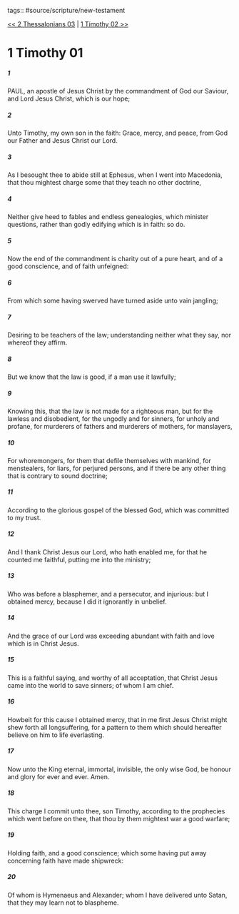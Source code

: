 tags:: #source/scripture/new-testament

[<< 2 Thessalonians 03](new-testament/14_2_Thessalonians/2_Thessalonians_03.md) | [1 Timothy 02 >>](new-testament/15_1_Timothy/1_Timothy_02.md)

# 1 Timothy 01

##### 1

PAUL, an apostle of Jesus Christ by the commandment of God our Saviour, and Lord Jesus Christ, which is our hope;

##### 2

Unto Timothy, my own son in the faith: Grace, mercy, and peace, from God our Father and Jesus Christ our Lord.

##### 3

As I besought thee to abide still at Ephesus, when I went into Macedonia, that thou mightest charge some that they teach no other doctrine,

##### 4

Neither give heed to fables and endless genealogies, which minister questions, rather than godly edifying which is in faith: so do.

##### 5

Now the end of the commandment is charity out of a pure heart, and of a good conscience, and of faith unfeigned:

##### 6

From which some having swerved have turned aside unto vain jangling;

##### 7

Desiring to be teachers of the law; understanding neither what they say, nor whereof they affirm.

##### 8

But we know that the law is good, if a man use it lawfully;

##### 9

Knowing this, that the law is not made for a righteous man, but for the lawless and disobedient, for the ungodly and for sinners, for unholy and profane, for murderers of fathers and murderers of mothers, for manslayers,

##### 10

For whoremongers, for them that defile themselves with mankind, for menstealers, for liars, for perjured persons, and if there be any other thing that is contrary to sound doctrine;

##### 11

According to the glorious gospel of the blessed God, which was committed to my trust.

##### 12

And I thank Christ Jesus our Lord, who hath enabled me, for that he counted me faithful, putting me into the ministry;

##### 13

Who was before a blasphemer, and a persecutor, and injurious: but I obtained mercy, because I did it ignorantly in unbelief.

##### 14

And the grace of our Lord was exceeding abundant with faith and love which is in Christ Jesus.

##### 15

This is a faithful saying, and worthy of all acceptation, that Christ Jesus came into the world to save sinners; of whom I am chief.

##### 16

Howbeit for this cause I obtained mercy, that in me first Jesus Christ might shew forth all longsuffering, for a pattern to them which should hereafter believe on him to life everlasting.

##### 17

Now unto the King eternal, immortal, invisible, the only wise God, be honour and glory for ever and ever. Amen.

##### 18

This charge I commit unto thee, son Timothy, according to the prophecies which went before on thee, that thou by them mightest war a good warfare;

##### 19

Holding faith, and a good conscience; which some having put away concerning faith have made shipwreck:

##### 20

Of whom is Hymenaeus and Alexander; whom I have delivered unto Satan, that they may learn not to blaspheme.

